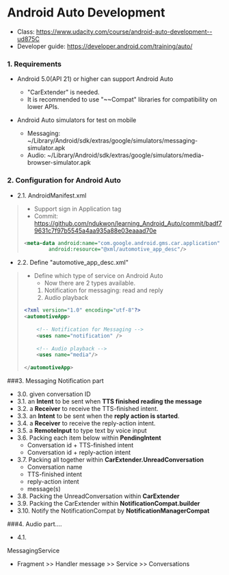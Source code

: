# Android Auto Development
- Class: https://www.udacity.com/course/android-auto-development--ud875C
- Developer guide: https://developer.android.com/training/auto/


### 1. Requirements
* Android 5.0(API 21) or higher can support Android Auto
    * "CarExtender" is needed.
    * It is recommended to use "~~Compat" libraries for compatibility on lower APIs.

* Android Auto simulators for test on mobile
    * Messaging: ~/Library/Android/sdk/extras/google/simulators/messaging-simulator.apk
    * Audio: ~/Library/Android/sdk/extras/google/simulators/media-browser-simulator.apk


### 2. Configuration for Android Auto
* 2.1. AndroidManifest.xml
>   * Support sign in Application tag
>   * Commit: https://github.com/ndukwon/learning_Android_Auto/commit/badf79631c7f97b5545a4aa935a88e03eaaad70e
>   ~~~xml
>   <meta-data android:name="com.google.android.gms.car.application"
>           android:resource="@xml/automotive_app_desc"/>
>   ~~~


* 2.2. Define "automotive_app_desc.xml"
>   * Define which type of service on Android Auto
>       * Now there are 2 types available.
>       1. Notification for messaging: read and reply
>       2. Audio playback
>   ~~~xml
>   <?xml version="1.0" encoding="utf-8"?>
>   <automotiveApp>
>       
>       <!-- Notification for Messaging -->
>       <uses name="notification" />
>       
>       <!-- Audio playback -->
>       <uses name="media"/>
>       
>   </automotiveApp>
>   ~~~

###3. Messaging Notification part
* 3.0. given conversation ID
* 3.1. an **Intent** to be sent when **TTS finished reading the message**
* 3.2. a **Receiver** to receive the TTS-finished intent.
* 3.3. an **Intent** to be sent when the **reply action is started**.
* 3.4. a **Receiver** to receive the reply-action intent.
* 3.5. a **RemoteInput** to type text by voice input
* 3.6. Packing each item below within **PendingIntent**
    * Conversation id + TTS-finished intent
    * Conversation id + reply-action intent
* 3.7. Packing all together within **CarExtender.UnreadConversation**
    * Conversation name
    * TTS-finished intent
    * reply-action intent
    * message(s)
* 3.8. Packing the UnreadConversation within **CarExtender**
* 3.9. Packing the CarExtender within **NotificationCompat.builder**
* 3.10. Notify the NotificationCompat by **NotificationManagerCompat**


###4. Audio part....
* 4.1. 



MessagingService
- Fragment >> Handler message >> Service >> Conversations
